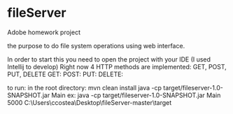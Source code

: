 # fileServer
Adobe homework project

the purpose to do file system operations using web interface.

In order to start this you need to open the project with your IDE (I used Intellij to develop)
Right now 4 HTTP methods are implemented: GET, POST, PUT, DELETE
GET:
POST:
PUT:
DELETE:

to run:
in the root directory: mvn clean install
java -cp target/fileserver-1.0-SNAPSHOT.jar Main <port> <serverhome>
ex: java -cp target/fileserver-1.0-SNAPSHOT.jar Main 5000 C:\Users\ccostea\Desktop\fileServer-master\target
